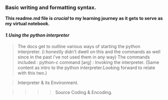 ### Basic writing and formatting syntax.

**This readme.md file is _crucial_ to my learning journey as it gets to serve as my virtual notebook.**

<!--Hapa wadau nayo ni sir jah aniokoe bana -->

#### _1.Using the python interpreter_
> The docs get to outline various ways of starting the python interpreter. 
     (i honestly didn't dwell on this and the commands as well since in the past i've not used them in any way)
     The commands included
                        : python-c command [arg]
                        :
> Invoking the interpreter.
(Same content as intro to the python interpreter.Looking forward to relate with this two.)
     
> Interpreter & its Environment.
   
   >>>>Source Coding & Encoding.
   

    
     






